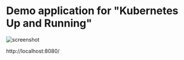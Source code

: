 # Demo application for "Kubernetes Up and Running"

![screenshot](docs/images/screenshot.png)

http://localhost:8080/
